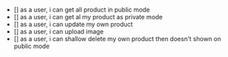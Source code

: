 #

- [] as a user, i can get all product in public mode
- [] as a user, i can get al my product as private mode
- [] as a user, i can update my own product
- [] as a user, i can upload image
- [] as a user, i can shallow delete my own product then doesn't shown on public mode
